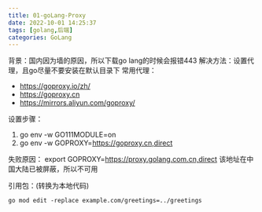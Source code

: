 ```yaml
---
title: 01-goLang-Proxy
date: 2022-10-01 14:25:37
tags: [golang,后端]
categories: GoLang
---
```



背景：国内因为墙的原因，所以下载go lang的时候会报错443
解决方法：设置代理，且go尽量不要安装在默认目录下
常用代理：
- https://goproxy.io/zh/
- https://goproxy.cn
- https://mirrors.aliyun.com/goproxy/

设置步骤：
1. go env -w GO111MODULE=on
2. go env -w GOPROXY=https://goproxy.cn,direct

失败原因：
export GOPROXY=https://proxy.golang.com.cn,direct 该地址在中国大陆已被屏蔽，所以不可用


引用包：(转换为本地代码)
 ```
 go mod edit -replace example.com/greetings=../greetings
 ```